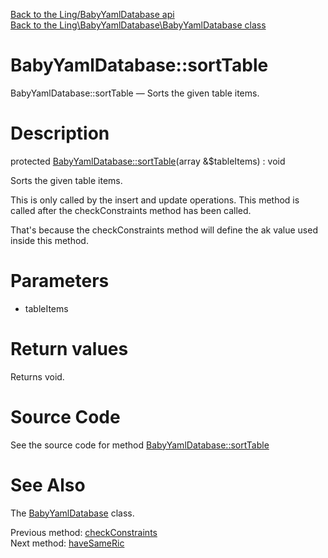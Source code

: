 [Back to the Ling/BabyYamlDatabase api](https://github.com/lingtalfi/BabyYamlDatabase/blob/master/doc/api/Ling/BabyYamlDatabase.md)<br>
[Back to the Ling\BabyYamlDatabase\BabyYamlDatabase class](https://github.com/lingtalfi/BabyYamlDatabase/blob/master/doc/api/Ling/BabyYamlDatabase/BabyYamlDatabase.md)


BabyYamlDatabase::sortTable
================



BabyYamlDatabase::sortTable — Sorts the given table items.




Description
================


protected [BabyYamlDatabase::sortTable](https://github.com/lingtalfi/BabyYamlDatabase/blob/master/doc/api/Ling/BabyYamlDatabase/BabyYamlDatabase/sortTable.md)(array &$tableItems) : void




Sorts the given table items.

This is only called by the insert and update operations.
This method is called after the checkConstraints method has been called.

That's because the checkConstraints method will define the ak value used inside this method.




Parameters
================


- tableItems

    


Return values
================

Returns void.








Source Code
===========
See the source code for method [BabyYamlDatabase::sortTable](https://github.com/lingtalfi/BabyYamlDatabase/blob/master/BabyYamlDatabase.php#L427-L438)


See Also
================

The [BabyYamlDatabase](https://github.com/lingtalfi/BabyYamlDatabase/blob/master/doc/api/Ling/BabyYamlDatabase/BabyYamlDatabase.md) class.

Previous method: [checkConstraints](https://github.com/lingtalfi/BabyYamlDatabase/blob/master/doc/api/Ling/BabyYamlDatabase/BabyYamlDatabase/checkConstraints.md)<br>Next method: [haveSameRic](https://github.com/lingtalfi/BabyYamlDatabase/blob/master/doc/api/Ling/BabyYamlDatabase/BabyYamlDatabase/haveSameRic.md)<br>

